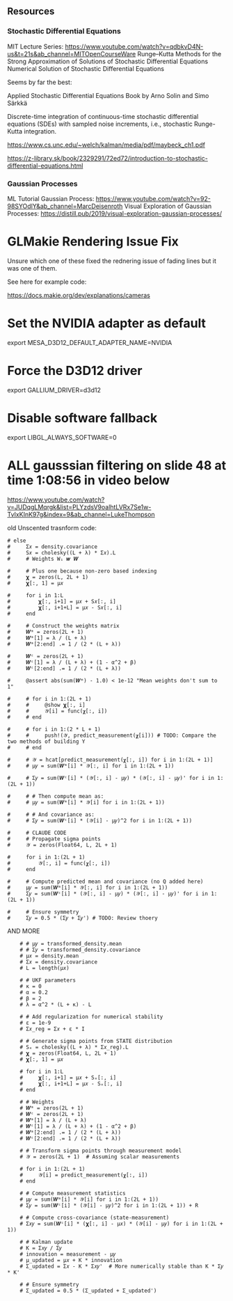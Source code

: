 ## Resources

### Stochastic Differential Equations

MIT Lecture Series: https://www.youtube.com/watch?v=qdbkvD4N-us&t=21s&ab_channel=MITOpenCourseWare
Runge–Kutta Methods for the Strong Approximation of Solutions of Stochastic Differential Equations
Numerical Solution of Stochastic Differential Equations

Seems by far the best:

Applied Stochastic Differential Equations
Book by Arno Solin and Simo Särkkä

 Discrete-time integration of continuous-time stochastic differential equations (SDEs) with sampled noise increments, i.e., stochastic Runge-Kutta integration.

 https://www.cs.unc.edu/~welch/kalman/media/pdf/maybeck_ch1.pdf

 https://z-library.sk/book/2329291/72ed72/introduction-to-stochastic-differential-equations.html


### Gaussian Processes 

ML Tutorial Gaussian Process: https://www.youtube.com/watch?v=92-98SYOdlY&ab_channel=MarcDeisenroth
Visual Exploration of Gaussian Processes: https://distill.pub/2019/visual-exploration-gaussian-processes/

# GLMakie Rendering Issue Fix

Unsure which one of these fixed the rednering issue of fading lines but it was one of them. 

See here for example code: 

https://docs.makie.org/dev/explanations/cameras
 
# Set the NVIDIA adapter as default
export MESA_D3D12_DEFAULT_ADAPTER_NAME=NVIDIA

# Force the D3D12 driver
export GALLIUM_DRIVER=d3d12

# Disable software fallback
export LIBGL_ALWAYS_SOFTWARE=0

# ALL gausssian filtering on slide 48 at time 1:08:56 in video below 
https://www.youtube.com/watch?v=JUDqgLMqrgk&list=PLYzdsV9oalhtLVRx7Se1w-TvIxKInK97g&index=9&ab_channel=LukeThompson


old 
Unscented trasnform code: 

    # else   
    #     Σ𝑥 = density.covariance
    #     S𝑥 = cholesky((L + λ) * Σ𝑥).L  
    #     # Weights Wᵢ 𝒘 𝑾
        
    #     # Plus one because non-zero based indexing
    #     𝛘 = zeros(L, 2L + 1)
    #     𝛘[:, 1] = μ𝑥

    #     for i in 1:L
    #         𝛘[:, i+1] = μ𝑥 + S𝑥[:, i]
    #         𝛘[:, i+1+L] = μ𝑥 - S𝑥[:, i]
    #     end

    #     # Construct the weights matrix
    #     𝑾ᵐ = zeros(2L + 1)
    #     𝑾ᵐ[1] = λ / (L + λ)
    #     𝑾ᵐ[2:end] .= 1 / (2 * (L + λ))
        
    #     𝑾ᶜ = zeros(2L + 1)
    #     𝑾ᶜ[1] = λ / (L + λ) + (1 - α^2 + β)
    #     𝑾ᶜ[2:end] .= 1 / (2 * (L + λ))

    #     @assert abs(sum(𝑾ᵐ) - 1.0) < 1e-12 "Mean weights don't sum to 1"
        
    #     # for i in 1:(2L + 1)
    #     #     @show 𝛘[:, i]
    #     #     𝒴[i] = func(𝛘[:, i])
    #     # end 

    #     # for i in 1:(2 * L + 1)
    #     #     push!(𝒴, predict_measurement(𝛘[i])) # TODO: Compare the two methods of building Y
    #     # end

    #     # 𝒴 = hcat[predict_measurement(𝛘[:, i]) for i in 1:(2L + 1)]
    #     # μ𝑦 = sum(𝑾ᵐ[i] * 𝒴[:, i] for i in 1:(2L + 1))

    #     # Σ𝑦 = sum(𝑾ᶜ[i] * (𝒴[:, i] - μ𝑦) * (𝒴[:, i] - μ𝑦)' for i in 1:(2L + 1)) 

    #     # # Then compute mean as:
    #     # μ𝑦 = sum(𝑾ᵐ[i] * 𝒴[i] for i in 1:(2L + 1))

    #     # # And covariance as:
    #     # Σ𝑦 = sum(𝑾ᶜ[i] * (𝒴[i] - μ𝑦)^2 for i in 1:(2L + 1))

    #     # CLAUDE CODE
    #     # Propagate sigma points
    #     𝒴 = zeros(Float64, L, 2L + 1)

    #     for i in 1:(2L + 1)
    #         𝒴[:, i] = func(𝛘[:, i])
    #     end
        
    #     # Compute predicted mean and covariance (no Q added here)
    #     μ𝑦 = sum(𝑾ᵐ[i] * 𝒴[:, i] for i in 1:(2L + 1))
    #     Σ𝑦 = sum(𝑾ᶜ[i] * (𝒴[:, i] - μ𝑦) * (𝒴[:, i] - μ𝑦)' for i in 1:(2L + 1))
        
    #     # Ensure symmetry
    #     Σ𝑦 = 0.5 * (Σ𝑦 + Σ𝑦') # TODO: Review thoery 


 AND MORE 


        # # μ𝑦 = transformed_density.mean
        # # Σ𝑦 = transformed_density.covariance
        # μ𝑥 = density.mean
        # Σ𝑥 = density.covariance
        # L = length(μ𝑥)
        
        # # UKF parameters
        # κ = 0
        # α = 0.2
        # β = 2
        # λ = α^2 * (L + κ) - L
        
        # # Add regularization for numerical stability
        # ε = 1e-9
        # Σ𝑥_reg = Σ𝑥 + ε * I
        
        # # Generate sigma points from STATE distribution
        # Sₓ = cholesky((L + λ) * Σ𝑥_reg).L
        # 𝛘 = zeros(Float64, L, 2L + 1)
        # 𝛘[:, 1] = μ𝑥
        
        # for i in 1:L
        #     𝛘[:, i+1] = μ𝑥 + Sₓ[:, i]
        #     𝛘[:, i+1+L] = μ𝑥 - Sₓ[:, i]
        # end
        
        # # Weights
        # 𝑾ᵐ = zeros(2L + 1)
        # 𝑾ᶜ = zeros(2L + 1)
        # 𝑾ᵐ[1] = λ / (L + λ)
        # 𝑾ᶜ[1] = λ / (L + λ) + (1 - α^2 + β)
        # 𝑾ᵐ[2:end] .= 1 / (2 * (L + λ))
        # 𝑾ᶜ[2:end] .= 1 / (2 * (L + λ))

        # # Transform sigma points through measurement model
        # 𝒴 = zeros(2L + 1)  # Assuming scalar measurements

        # for i in 1:(2L + 1)
        #     𝒴[i] = predict_measurement(𝛘[:, i])
        # end
        
        # # Compute measurement statistics
        # μ𝑦 = sum(𝑾ᵐ[i] * 𝒴[i] for i in 1:(2L + 1))
        # Σ𝑦 = sum(𝑾ᶜ[i] * (𝒴[i] - μ𝑦)^2 for i in 1:(2L + 1)) + R
        
        # # Compute cross-covariance (state-measurement)
        # Σ𝑥𝑦 = sum(𝑾ᶜ[i] * (𝛘[:, i] - μ𝑥) * (𝒴[i] - μ𝑦) for i in 1:(2L + 1))
        
        # # Kalman update
        # K = Σ𝑥𝑦 / Σ𝑦
        # innovation = measurement - μ𝑦
        # μ_updated = μ𝑥 + K * innovation
        # Σ_updated = Σ𝑥 - K * Σ𝑥𝑦'  # More numerically stable than K * Σ𝑦 * K'
        
        # # Ensure symmetry
        # Σ_updated = 0.5 * (Σ_updated + Σ_updated')